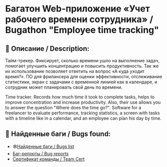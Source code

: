 # Багатон Web-приложение «Учет рабочего времени сотрудника» / Bugathon "Employee time tracking"

## :page_facing_up: Описание / Description:
Тайм-трекер. Фиксирует, сколько времени ушло на выполнение задач, помогает улучшить концентрацию и повысить продуктивность. Так же их использование позволяет ответить на вопрос «А куда уходит время?».
ПО для фрилансера для оценки эффективности, отслеживание статистики, экран с задачами с временной линией как в календаре, и сотрудник может планировать свой день по времени.

Time tracker. Records how much time it took to complete tasks, helps to improve concentration and increase productivity. Also, their use allows you to answer the question "Where does the time go?".
Software for a freelancer to evaluate performance, tracking statistics, a screen with tasks with a timeline like in a calendar, and an employee can plan his day by time.

## :page_with_curl: Найденные баги / Bugs found:
- :spider_web:[Найденные баги / Bugs list](https://github.com/AlexTLG/Bugathon_Employee-time-tracking/blob/main/%D0%9A%D0%BE%D0%BC%D0%B0%D0%BD%D0%B4%D0%B0%204-1.pdf)
- [Баг-репорты / Bug reports](https://github.com/AlexTLG/Bugathon_Employee-time-tracking/blob/main/BUG-reports.pdf)
- [Сертификат команды / Team Cert](https://github.com/AlexTLG/Bugathon_Employee-time-tracking/blob/main/Team%20Cert.pdf)
